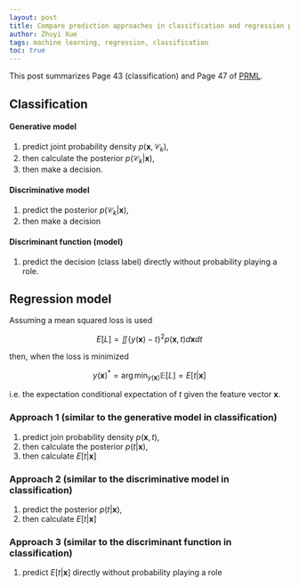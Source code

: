 ```yaml
---
layout: post
title: Compare prediction approaches in classification and regression problems 
author: Zhuyi Xue
tags: machine learning, regression, classification
toc: true
---
```


This post summarizes Page 43 (classification) and Page 47 of
[PRML](https://www.microsoft.com/en-us/research/uploads/prod/2006/01/Bishop-Pattern-Recognition-and-Machine-Learning-2006.pdf).

## Classification

#### Generative model

1. predict joint probability density $p(\mathbf{x}, \mathcal{C}_k)$,
1. then calculate the posterior $p(\mathcal{C}_k \vert \mathbf{x})$,
1. then make a decision.

#### Discriminative model

1. predict the posterior $p(\mathcal{C}_k \vert \mathbf{x})$,
1. then make a decision

#### Discriminant function (model)

1. predict the decision (class label) directly without probability playing a role.

## Regression model

Assuming a mean squared loss is used

$$
E[L]= \iint \{y(\mathbf{x}) − t\}^2 p(\mathbf{x}, t) d\mathbf{x} dt
$$

then, when the loss is minimized

$$
y(\mathbf{x})^* = \arg \min_{y(\mathbf{x})} \mathbb{E}[L] = E[t|\mathbf{x}]
$$

i.e. the expectation conditional expectation of $t$ given the feature vector $\mathbf{x}$.

### Approach 1 (similar to the generative model in classification)

1. predict join probability density $p(\mathbf{x}, t)$,
1. then calculate the posterior $p(t \vert \mathbf{x})$,
1. then calculate $E[t \vert \mathbf{x}]$

### Approach 2 (similar to the discriminative model in classification)

1. predict the posterior $p(t \vert \mathbf{x})$,
1. then calculate  $E[t \vert \mathbf{x}]$

### Approach 3 (similar to the discriminant function in classification)

1. predict  $E[t \vert \mathbf{x}]$ directly without probability playing a role
